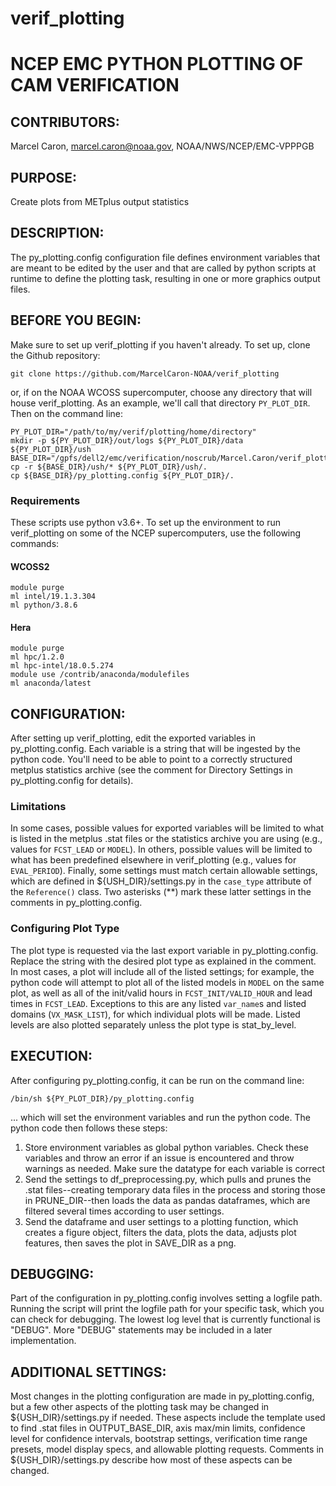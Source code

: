 # verif_plotting

# NCEP EMC PYTHON PLOTTING OF CAM VERIFICATION

## CONTRIBUTORS:     
Marcel Caron, marcel.caron@noaa.gov, NOAA/NWS/NCEP/EMC-VPPPGB

## PURPOSE:          
Create plots from METplus output statistics

## DESCRIPTION:      
The py_plotting.config configuration file defines environment variables that are meant to be
edited by the user and that are called by python scripts at runtime to define
the plotting task, resulting in one or more graphics output files.

## BEFORE YOU BEGIN: 
Make sure to set up verif_plotting if you haven't already.  To set up,
clone the Github repository:

```
git clone https://github.com/MarcelCaron-NOAA/verif_plotting
```

or, if on the NOAA WCOSS supercomputer, choose any directory that will house verif_plotting.  As an example, 
we'll call that directory `PY_PLOT_DIR`.  Then on the command line:

```
PY_PLOT_DIR="/path/to/my/verif/plotting/home/directory"
mkdir -p ${PY_PLOT_DIR}/out/logs ${PY_PLOT_DIR}/data ${PY_PLOT_DIR}/ush
BASE_DIR="/gpfs/dell2/emc/verification/noscrub/Marcel.Caron/verif_plotting"
cp -r ${BASE_DIR}/ush/* ${PY_PLOT_DIR}/ush/.
cp ${BASE_DIR}/py_plotting.config ${PY_PLOT_DIR}/.
```

### Requirements
These scripts use python v3.6+.  To set up the environment to run verif_plotting on
some of the NCEP supercomputers, use the following commands:

#### WCOSS2
```
module purge
ml intel/19.1.3.304
ml python/3.8.6
```

#### Hera
```
module purge
ml hpc/1.2.0
ml hpc-intel/18.0.5.274
module use /contrib/anaconda/modulefiles
ml anaconda/latest
```

## CONFIGURATION:    
After setting up verif_plotting, edit the exported variables in py_plotting.config.  Each
variable is a string that will be ingested by the python code.  You'll need to
be able to point to a correctly structured metplus statistics archive (see the
comment for Directory Settings in py_plotting.config for details).

### Limitations
In some cases, possible values for exported variables will be limited to what is listed in the
metplus .stat files or the statistics archive you are using (e.g., values for `FCST_LEAD` or `MODEL`).  In
others, possible values will be limited to what has been predefined elsewhere in verif_plotting 
(e.g., values for `EVAL_PERIOD`).  Finally, some settings must match certain
allowable settings, which are defined in ${USH_DIR}/settings.py in the `case_type`
attribute of the `Reference()` class.  Two asterisks (\*\*) mark these latter settings in
the comments in py_plotting.config.

### Configuring Plot Type
The plot type is requested via the last export variable in py_plotting.config.  Replace the string with
the desired plot type as explained in the comment.  In most cases, a plot will
include all of the listed settings; for example, the python code will attempt to
plot all of the listed models in `MODEL` on the same plot, as well as all of the
init/valid hours in `FCST_INIT/VALID_HOUR` and lead times in `FCST_LEAD`.
Exceptions to this are any listed `var_name`s and listed domains (`VX_MASK_LIST`),
for which individual plots will be made. Listed levels are also plotted
separately unless the plot type is stat_by_level.

## EXECUTION:        
After configuring py_plotting.config, it can be run on the command line:

```
/bin/sh ${PY_PLOT_DIR}/py_plotting.config
```

... which will set the environment variables and run the python code. The python
code then follows these steps:
1. Store environment variables as global python variables. Check these 
variables and throw an error if an issue is encountered and throw warnings as
needed. Make sure the datatype for each variable is correct
2. Send the settings to df_preprocessing.py, which pulls and prunes the .stat
files--creating temporary data files in the process and storing those in
PRUNE_DIR--then loads the data as pandas dataframes, which are filtered
several times according to user settings.
3. Send the dataframe and user settings to a plotting function, which creates a
figure object, filters the data, plots the data, adjusts plot features, then
saves the plot in SAVE_DIR as a png.

## DEBUGGING:        
Part of the configuration in py_plotting.config involves setting a logfile path.
Running the script will print the logfile path for your specific task, which you
can check for debugging.  The lowest log level that is currently functional is
"DEBUG". More "DEBUG" statements may be included in a later implementation.

## ADDITIONAL SETTINGS:
Most changes in the plotting configuration are made in py_plotting.config, but a few other aspects 
of the plotting task may be changed in ${USH_DIR}/settings.py if needed.  These aspects include
the template used to find .stat files in OUTPUT_BASE_DIR, axis max/min limits, confidence level for
confidence intervals, bootstrap settings, verification time range presets, model display specs, 
and allowable plotting requests.  Comments in ${USH_DIR}/settings.py describe how most of these 
aspects can be changed.
